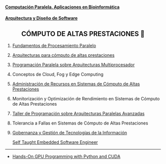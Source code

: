 #### [Computación Paralela. Aplicaciones en Bioinformática](./ComputacionParalelaAppBioinformatica/README.md)

#### [Arquitectura y Diseño de Software](./ArquitecturaDisenodeSoftware/README.md)


<h2 align="center"> CÓMPUTO DE ALTAS PRESTACIONES </b> 💛</h2>


  1) [Fundamentos de Procesamiento Paralelo](./FundamentosProcesamientoParalelo)
  2) [Arquitecturas para cómputo de altas prestaciones](./ArquitecturasComputoAltasPrestaciones)
  3) [Programación Paralela sobre Arquitecturas Multiprocesador](./ProgramacionParalelaArquitecturasMultiprocesado)
  4) Conceptos de Cloud, Fog y Edge Computing
  5) [Administración de Recursos en Sistemas de Cómputo de Altas Prestaciones](./AdministracionRecursosSistemasAltasPrestaciones)
  6) Monitorización y Optimización de Rendimiento en Sistemas de Cómputo de Altas Prestaciones
  7) [Taller de Programación sobre Arquitecturas Paralelas Avanzadas](./TallerProgArquitecturasParalelas)
  8) Tolerancia a Fallas en Sistemas de Cómputo de Altas Prestaciones
  9) [Gobernanza y Gestión de Tecnologías de la Información](./Gobernanza_Gestion_Tecnologias_de_la_Informacion)



     [Self Taught Embedded Software Engineer](https://github.com/FernandoFH/Embedded.Systems.Playground)

--- 
- [Hands-On GPU Programming with Python and CUDA](https://github.com/PacktPublishing/Hands-On-GPU-Programming-with-Python-and-CUDA)
